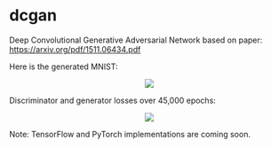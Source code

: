 # dcgan
Deep Convolutional Generative Adversarial Network based on paper: https://arxiv.org/pdf/1511.06434.pdf

Here is the generated MNIST:

<p align="center">
  <img src="https://github.com/rrwiyatn/deeplearning-ai/blob/master/dcgan/results/mnist_shallow.png">
</p>

Discriminator and generator losses over 45,000 epochs:

<p align="center">
  <img src="https://github.com/rrwiyatn/deeplearning-ai/blob/master/dcgan/results/dcgan_losses.png">
</p>

Note: TensorFlow and PyTorch implementations are coming soon.


